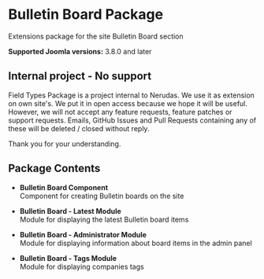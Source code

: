 # Bulletin Board Package
Extensions package for the site Bulletin Board section

**Supported Joomla versions:** 3.8.0 and later  


## Internal project - No support
Field Types Package is a project internal to Nerudas. We use it as extension on own site's. We put it in open access because we hope it will be useful. However, we will not accept any feature requests, feature patches or support requests. Emails, GitHub Issues and Pull Requests containing any of these will be deleted / closed without reply.

Thank you for your understanding.


## Package Contents
* **Bulletin Board Component**  
Component for creating Bulletin boards on the site

* **Bulletin Board - Latest Module**  
Module for displaying the latest Bulletin board items

* **Bulletin Board - Administrator Module**  
Module for displaying information about board items in the admin panel

* **Bulletin Board - Tags Module**  
Module for displaying companies tags
